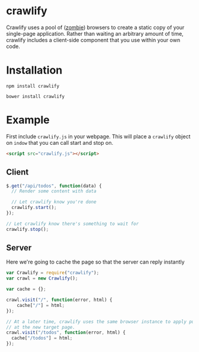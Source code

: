 # crawlify

Crawlify uses a pool of ([zombie](http://zombie.labnotes.org/)) browsers to create a static copy of your single-page application. Rather than waiting an arbitrary amount of time, crawlify includes a client-side component that you use within your own code.

# Installation

```shell
npm install crawlify
```

```shell
bower install crawlify
```

# Example

First include `crawlify.js` in your webpage. This will place a `crawlify` object on `indow` that you can call start and stop on.

```html
<script src="crawlify.js"></script>
```

## Client

```javascript
$.get("/api/todos", function(data) {
  // Render some content with data

  // Let crawlify know you're done
  crawlify.start();
});

// Let crawlify know there's something to wait for
crawlify.stop();
```

## Server

Here we're going to cache the page so that the server can reply instantly

```javascript
var Crawlify = require("crawlify");
var crawl = new Crawlify();

var cache = {};

crawl.visit("/", function(error, html) {
    cache["/"] = html;
});

// At a later time, crawlify uses the same browser instance to apply pushState
// at the new target page.
crawl.visit("/todos", function(error, html) {
  cache["/todos"] = html;
});

```
